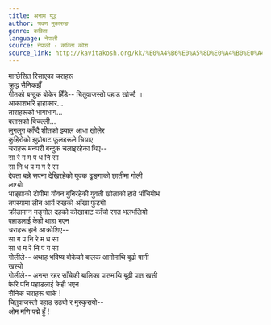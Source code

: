 ```yaml
---
title: अनाम युद्ध
author: श्रवण मुकारुङ
genre: कविता
language: नेपाली
source: नेपाली - कविता कोश
source_link: http://kavitakosh.org/kk/%E0%A4%B6%E0%A5%8D%E0%A4%B0%E0%A4%B5%E0%A4%A3_%E0%A4%AE%E0%A5%81%E0%A4%95%E0%A4%BE%E0%A4%B0%E0%A5%81%E0%A4%99
---
```


मान्छेसित रिसाएका चराहरू  
क्रुद्ध सैनिकझैँ  
गीतको बन्दुक बोकेर हिँडे-- चितुवाजस्तो पहाड खोज्दै ।  
आकाशभरि हाहाकार...  
ताराहरूको भागाभाग...  
बतासको बिचल्ली...  
लुगलुग काँप्दै शीतको झ्याल आधा खोलेर  
कुहिरोको झुप्रोबाट फूलहरूले चियाए  
चराहरू मनपरी बन्दुक चलाइरहेका थिए--  
सा रे ग म प ध नि सा  
सा नि ध प म ग रे सा  
देवता बन्ने सपना देखिरहेको युवक ढुङ्गाको छातीमा गोली  
लाग्यो  
भाङ्ग्राको टोपीमा यौवन बुनिरहेकी युवती खोलाको हातै भाँचियोभ  
तपस्यामा लीन आर्य रुखको आँखा फुट्यो  
क्रीडामग्न मङ्गोल दहको कोखाबाट काँचो रगत भलभलियो  
पहाडलाई केही थाहा भएन  
चराहरू झनै आक्रोशिए--  
सा ग प नि रे म ध सा  
सा ध म रे नि प ग सा  
गोलीले-- अथाह भविष्य बोकेको बालक आगोमाथि बूढो पानी  
खस्यो  
गोलीले-- अनन्त रहर साँचेकी बालिका पातमाथि बूढी पात खसी  
फेरि पनि पहाडलाई केही भएन  
सैनिक चराहरू थाके !  
चितुवाजस्तो पहाड उठ्यो र मुस्कुरायो--  
ओम मणि पद्मे हुँ !
